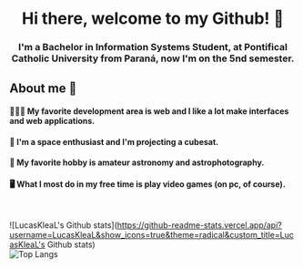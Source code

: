 <h1 align="center">
  Hi there, welcome to my Github! 👋
</h1>

<h3 align="center">
  I'm a Bachelor in Information Systems Student, at Pontifical Catholic University from Paraná, now I'm on the 5nd semester.
</h3>

## About me 📌

#### 👨🏻‍💻 My favorite development area is web and I like a lot make interfaces and web applications. 
#### 🚀 I'm a space enthusiast and I'm projecting a cubesat.
#### 🔭 My favorite hobby is amateur astronomy and astrophotography.
#### 🖥️ What I most do in my free time is play video games (on pc, of course).

<br/>

![LucasKleaL's Github stats](https://github-readme-stats.vercel.app/api?username=LucasKleaL&show_icons=true&theme=radical&custom_title=LucasKleaL's Github stats) <br/>
![Top Langs](https://github-readme-stats.vercel.app/api/top-langs/?username=LucasKleaL&hide=jupyter%20notebook&show_icons=true&theme=radical&layout=compact&langs_count=6)

<!--
**LucasKleaL/LucasKleaL** is a ✨ _special_ ✨ repository because its `README.md` (this file) appears on your GitHub profile.

Here are some ideas to get you started:

- 🔭 I’m currently working on ...
- 🌱 I’m currently learning ...
- 👯 I’m looking to collaborate on ...
- 🤔 I’m looking for help with ...
- 💬 Ask me about ...
- 📫 How to reach me: ...
- 😄 Pronouns: ...
- ⚡ Fun fact: ...
-->
